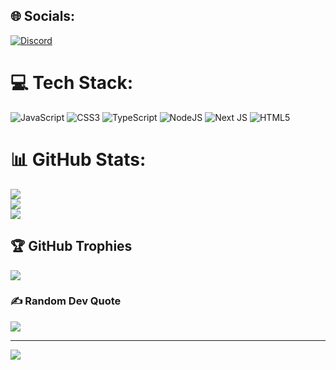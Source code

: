 
## 🌐 Socials:
[![Discord](https://img.shields.io/badge/Discord-%237289DA.svg?logo=discord&logoColor=white)](https://discord.gg/@.ill_nino) 

# 💻 Tech Stack:
![JavaScript](https://img.shields.io/badge/javascript-%23323330.svg?style=for-the-badge&logo=javascript&logoColor=%23F7DF1E) ![CSS3](https://img.shields.io/badge/css3-%231572B6.svg?style=for-the-badge&logo=css3&logoColor=white) ![TypeScript](https://img.shields.io/badge/typescript-%23007ACC.svg?style=for-the-badge&logo=typescript&logoColor=white) ![NodeJS](https://img.shields.io/badge/node.js-6DA55F?style=for-the-badge&logo=node.js&logoColor=white) ![Next JS](https://img.shields.io/badge/Next-black?style=for-the-badge&logo=next.js&logoColor=white) ![HTML5](https://img.shields.io/badge/html5-%23E34F26.svg?style=for-the-badge&logo=html5&logoColor=white)
# 📊 GitHub Stats:
![](https://github-readme-stats.vercel.app/api?username=aQafresca&theme=transparent&hide_border=false&include_all_commits=false&count_private=false)<br/>
![](https://github-readme-streak-stats.herokuapp.com/?user=aQafresca&theme=transparent&hide_border=false)<br/>
![](https://github-readme-stats.vercel.app/api/top-langs/?username=aQafresca&theme=transparent&hide_border=false&include_all_commits=false&count_private=false&layout=compact)

## 🏆 GitHub Trophies
![](https://github-profile-trophy.vercel.app/?username=aQafresca&theme=shadow_red&no-frame=true&no-bg=true&margin-w=4)

### ✍️ Random Dev Quote
![](https://quotes-github-readme.vercel.app/api?type=horizontal&theme=radical)

---
[![](https://visitcount.itsvg.in/api?id=aQafresca&icon=5&color=146)](https://visitcount.itsvg.in)

<!-- Proudly created with GPRM ( https://gprm.itsvg.in ) -->
